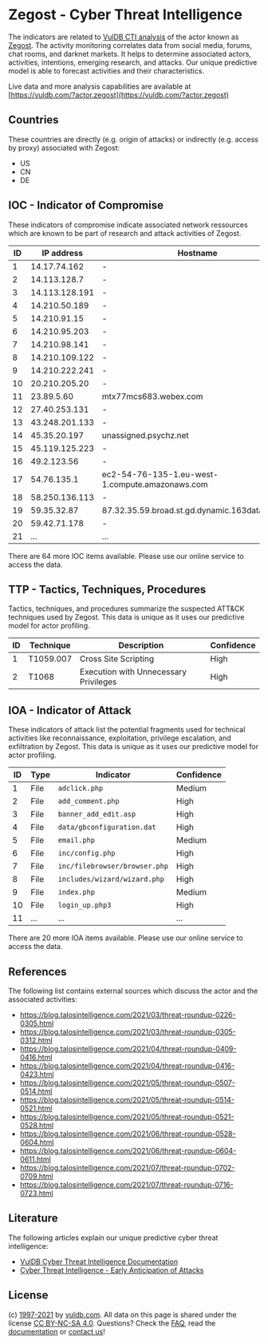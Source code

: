 # Zegost - Cyber Threat Intelligence

The indicators are related to [VulDB CTI analysis](https://vuldb.com/?doc.cti) of the actor known as [Zegost](https://vuldb.com/?actor.zegost). The activity monitoring correlates data from social media, forums, chat rooms, and darknet markets. It helps to determine associated actors, activities, intentions, emerging research, and attacks. Our unique predictive model is able to forecast activities and their characteristics.

Live data and more analysis capabilities are available at [https://vuldb.com/?actor.zegost](https://vuldb.com/?actor.zegost)

## Countries

These countries are directly (e.g. origin of attacks) or indirectly (e.g. access by proxy) associated with Zegost:

* US
* CN
* DE

## IOC - Indicator of Compromise

These indicators of compromise indicate associated network ressources which are known to be part of research and attack activities of Zegost.

ID | IP address | Hostname | Confidence
-- | ---------- | -------- | ----------
1 | 14.17.74.162 | - | High
2 | 14.113.128.7 | - | High
3 | 14.113.128.191 | - | High
4 | 14.210.50.189 | - | High
5 | 14.210.91.15 | - | High
6 | 14.210.95.203 | - | High
7 | 14.210.98.141 | - | High
8 | 14.210.109.122 | - | High
9 | 14.210.222.241 | - | High
10 | 20.210.205.20 | - | High
11 | 23.89.5.60 | mtx77mcs683.webex.com | High
12 | 27.40.253.131 | - | High
13 | 43.248.201.133 | - | High
14 | 45.35.20.197 | unassigned.psychz.net | High
15 | 45.119.125.223 | - | High
16 | 49.2.123.56 | - | High
17 | 54.76.135.1 | ec2-54-76-135-1.eu-west-1.compute.amazonaws.com | Medium
18 | 58.250.136.113 | - | High
19 | 59.35.32.87 | 87.32.35.59.broad.st.gd.dynamic.163data.com.cn | High
20 | 59.42.71.178 | - | High
21 | ... | ... | ...

There are 64 more IOC items available. Please use our online service to access the data.

## TTP - Tactics, Techniques, Procedures

Tactics, techniques, and procedures summarize the suspected ATT&CK techniques used by Zegost. This data is unique as it uses our predictive model for actor profiling.

ID | Technique | Description | Confidence
-- | --------- | ----------- | ----------
1 | T1059.007 | Cross Site Scripting | High
2 | T1068 | Execution with Unnecessary Privileges | High

## IOA - Indicator of Attack

These indicators of attack list the potential fragments used for technical activities like reconnaissance, exploitation, privilege escalation, and exfiltration by Zegost. This data is unique as it uses our predictive model for actor profiling.

ID | Type | Indicator | Confidence
-- | ---- | --------- | ----------
1 | File | `adclick.php` | Medium
2 | File | `add_comment.php` | High
3 | File | `banner_add_edit.asp` | High
4 | File | `data/gbconfiguration.dat` | High
5 | File | `email.php` | Medium
6 | File | `inc/config.php` | High
7 | File | `inc/filebrowser/browser.php` | High
8 | File | `includes/wizard/wizard.php` | High
9 | File | `index.php` | Medium
10 | File | `login_up.php3` | High
11 | ... | ... | ...

There are 20 more IOA items available. Please use our online service to access the data.

## References

The following list contains external sources which discuss the actor and the associated activities:

* https://blog.talosintelligence.com/2021/03/threat-roundup-0226-0305.html
* https://blog.talosintelligence.com/2021/03/threat-roundup-0305-0312.html
* https://blog.talosintelligence.com/2021/04/threat-roundup-0409-0416.html
* https://blog.talosintelligence.com/2021/04/threat-roundup-0416-0423.html
* https://blog.talosintelligence.com/2021/05/threat-roundup-0507-0514.html
* https://blog.talosintelligence.com/2021/05/threat-roundup-0514-0521.html
* https://blog.talosintelligence.com/2021/05/threat-roundup-0521-0528.html
* https://blog.talosintelligence.com/2021/06/threat-roundup-0528-0604.html
* https://blog.talosintelligence.com/2021/06/threat-roundup-0604-0611.html
* https://blog.talosintelligence.com/2021/07/threat-roundup-0702-0709.html
* https://blog.talosintelligence.com/2021/07/threat-roundup-0716-0723.html

## Literature

The following articles explain our unique predictive cyber threat intelligence:

* [VulDB Cyber Threat Intelligence Documentation](https://vuldb.com/?doc.cti)
* [Cyber Threat Intelligence - Early Anticipation of Attacks](https://www.scip.ch/en/?labs.20201022)

## License

(c) [1997-2021](https://vuldb.com/?doc.changelog) by [vuldb.com](https://vuldb.com/?doc.about). All data on this page is shared under the license [CC BY-NC-SA 4.0](https://creativecommons.org/licenses/by-nc-sa/4.0/). Questions? Check the [FAQ](https://vuldb.com/?doc.faq), read the [documentation](https://vuldb.com/?doc) or [contact us](https://vuldb.com/?contact)!
